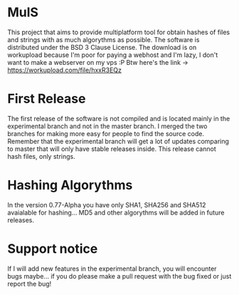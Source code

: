 # MulS
This project that aims to provide multiplatform tool for obtain hashes of files and strings with as much algorythms as possible. The software is distributed under the BSD 3 Clause License. The download is on workupload because I'm poor for paying a webhost and I'm lazy, I don't want to make a webserver on my vps :P 
Btw here's the link -> https://workupload.com/file/hxxR3EQz

# First Release
The first release of the software is not compiled and is located mainly in the experimental branch and not in the master branch. I merged the two branches for making more easy for people to find the source code. Remember that the experimental branch will get a lot of updates comparing to master that will only have stable releases inside.
This release cannot hash files, only strings.

# Hashing Algorythms
In the version 0.77-Alpha you have only SHA1, SHA256 and SHA512 avaialable for hashing... MD5 and other algorythms will be added in future releases.

# Support notice
If I will add new features in the experimental branch, you will encounter bugs maybe... if you do please make a pull request with the bug fixed or just report the bug!
